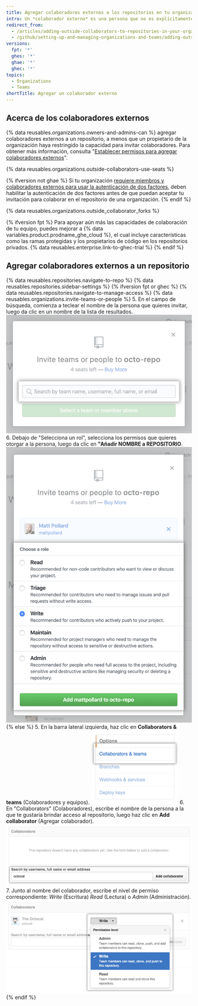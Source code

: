 ```yaml
---
title: Agregar colaboradores externos a los repositorios en tu organización
intro: Un *colaborador externo* es una persona que no es explícitamente un miembro en tu organización pero tiene premisos de lectura.
redirect_from:
  - /articles/adding-outside-collaborators-to-repositories-in-your-organization
  - /github/setting-up-and-managing-organizations-and-teams/adding-outside-collaborators-to-repositories-in-your-organization
versions:
  fpt: '*'
  ghes: '*'
  ghae: '*'
  ghec: '*'
topics:
  - Organizations
  - Teams
shortTitle: Agregar un colaborador externo
---
```


## Acerca de los colaboradores externos

{% data reusables.organizations.owners-and-admins-can %} agregar colaboradores externos a un repositorio, a menos que un propietario de la organización haya restringido la capacidad para invitar colaboradores. Para obtener más información, consulta "[Establecer permisos para agregar colaboradores externos](/articles/setting-permissions-for-adding-outside-collaborators)".

{% data reusables.organizations.outside-collaborators-use-seats %}

{% ifversion not ghae %}
Si tu organización [requiere miembros y colaboradores externos para usar la autenticación de dos factores](/articles/requiring-two-factor-authentication-in-your-organization), deben habilitar la autenticación de dos factores antes de que puedan aceptar tu invitación para colaborar en el repositorio de una organización.
{% endif %}

{% data reusables.organizations.outside_collaborator_forks %}

{% ifversion fpt %}
Para apoyar aún más las capacidades de colaboración de tu equipo, puedes mejorar a {% data variables.product.prodname_ghe_cloud %}, el cual incluye características como las ramas protegidas y los propietarios de código en los repositorios privados. {% data reusables.enterprise.link-to-ghec-trial %}
{% endif %}

## Agregar colaboradores externos a un repositorio

{% data reusables.repositories.navigate-to-repo %}
{% data reusables.repositories.sidebar-settings %}
{% ifversion fpt or ghec %}
{% data reusables.repositories.navigate-to-manage-access %}
{% data reusables.organizations.invite-teams-or-people %}
5. En el campo de búsqueda, comienza a teclear el nombre de la persona que quieres invitar, luego da clic en un nombre de la lista de resultados. ![Campo de búsqueda para teclear el nombre de una persona e invitarla al repositorio](/assets/images/help/repository/manage-access-invite-search-field.png)
6. Debajo de "Selecciona un rol", selecciona los permisos que quieres otorgar a la persona, luego da clic en **"Añadir NOMBRE a REPOSITORIO**. ![Seleccionar los permisos para la persona](/assets/images/help/repository/manage-access-invite-choose-role-add.png)
{% else %}
5. En la barra lateral izquierda, haz clic en **Collaborators & teams** (Colaboradores y equipos). ![Barra lateral de configuraciones del repositorio con Colaboradores y equipos resaltados](/assets/images/help/repository/org-repo-settings-collaborators-and-teams.png)
6. En "Collaborators" (Colaboradores), escribe el nombre de la persona a la que te gustaría brindar acceso al repositorio, luego haz clic en **Add collaborator** (Agregar colaborador). ![La sección Collaborators (Colaboradores) con el nombre de usuario de Octocat ingresado en el campo de búsqueda](/assets/images/help/repository/org-repo-collaborators-find-name.png)
7. Junto al nombre del colaborador, escribe el nivel de permiso correspondiente: *Write* (Escritura) *Read* (Lectura) o *Admin* (Administración). ![El recolector de permisos del repositorio](/assets/images/help/repository/org-repo-collaborators-choose-permissions.png)
{% endif %}
